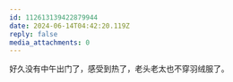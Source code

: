 ```yaml
---
id: 112613139422879944
date: 2024-06-14T04:42:20.119Z
reply: false
media_attachments: 0
---
```


好久没有中午出门了，感受到热了，老头老太也不穿羽绒服了。

